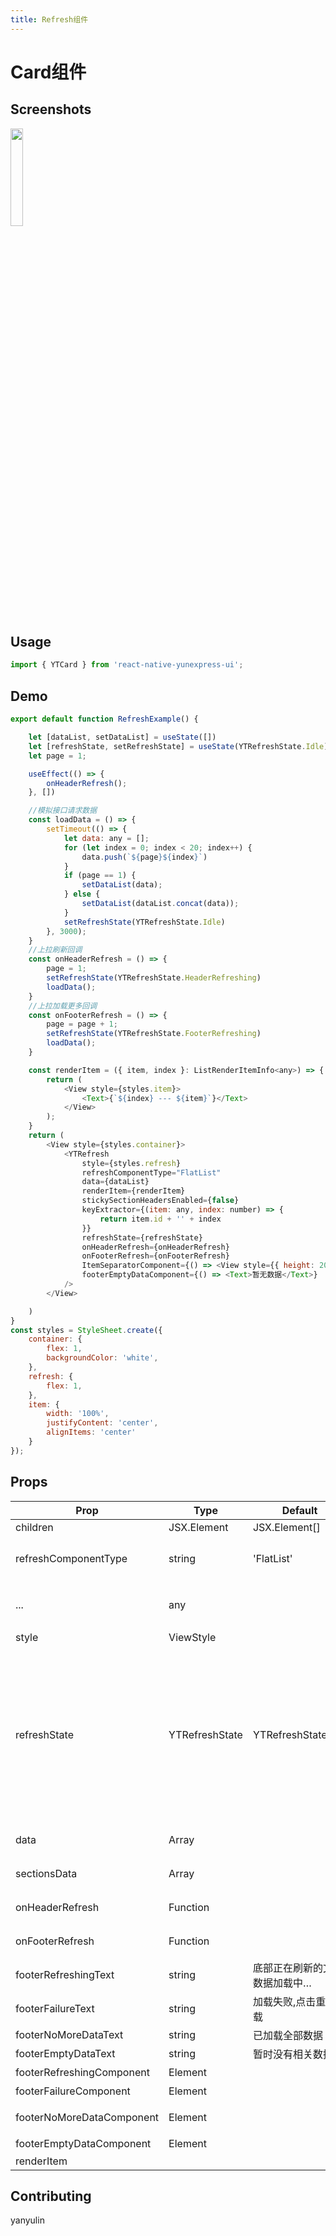 ```yaml
---
title: Refresh组件
---
```


# Card组件

## Screenshots
<img src="/assets/refresh.jpg" width="20%" height="20%"> 

## Usage

```js
import { YTCard } from 'react-native-yunexpress-ui';
```

## Demo

```js
export default function RefreshExample() {

	let [dataList, setDataList] = useState([])
	let [refreshState, setRefreshState] = useState(YTRefreshState.Idle);
	let page = 1;

	useEffect(() => {
		onHeaderRefresh();
	}, [])

	//模拟接口请求数据
	const loadData = () => {
		setTimeout(() => {
			let data: any = [];
			for (let index = 0; index < 20; index++) {
				data.push(`${page}${index}`)
			}
			if (page == 1) {
				setDataList(data);
			} else {
				setDataList(dataList.concat(data));
			}
			setRefreshState(YTRefreshState.Idle)
		}, 3000);
	}
	//上拉刷新回调
	const onHeaderRefresh = () => {
		page = 1;
		setRefreshState(YTRefreshState.HeaderRefreshing)
		loadData();
	}
	//上拉加载更多回调
	const onFooterRefresh = () => {
		page = page + 1;
		setRefreshState(YTRefreshState.FooterRefreshing)
		loadData();
	}

	const renderItem = ({ item, index }: ListRenderItemInfo<any>) => {
		return (
			<View style={styles.item}>
				<Text>{`${index} --- ${item}`}</Text>
			</View>
		);
	}
	return (
		<View style={styles.container}>
			<YTRefresh
				style={styles.refresh}
				refreshComponentType="FlatList"
				data={dataList}
				renderItem={renderItem}
				stickySectionHeadersEnabled={false}
				keyExtractor={(item: any, index: number) => {
					return item.id + '' + index
				}}
				refreshState={refreshState}
				onHeaderRefresh={onHeaderRefresh}
				onFooterRefresh={onFooterRefresh}
				ItemSeparatorComponent={() => <View style={{ height: 20 }} />}
				footerEmptyDataComponent={() => <Text>暂无数据</Text>}
			/>
		</View>

	)
}
const styles = StyleSheet.create({
	container: {
		flex: 1,
		backgroundColor: 'white',
	},
	refresh: {
		flex: 1,
	},
	item: {
		width: '100%',
		justifyContent: 'center',
		alignItems: 'center'
	}
});

```

## Props
| Prop | Type | Default | Note |
|---|---|---|---|
| children | JSX.Element | JSX.Element[] | never[] |  | 卡片里面的内容
| refreshComponentType | string | 'FlatList' | 列表组件类型  FlatList 或 SectionList
| ... | any |  | 继承了  FlatList 或 SectionList 的全部props
| style | ViewStyle |  | 样式
| refreshState | YTRefreshState | YTRefreshState.Idle | YTRefreshState5个状态  Idle: 默认状态, HeaderRefreshing: 顶部刷新, FooterRefreshing: 顶部加载刷新, NoMoreData: 没有更多数据, Failure: 刷新失败, EmptyData: 没有更多数据,
| data | Array |  | 类型为FlatList的数据源
| sectionsData | Array |  | 类型为SectionList的数据源
| onHeaderRefresh | Function |  | 下拉刷新的回调方法
| onFooterRefresh | Function |  | 上拉加载的回调方法
| footerRefreshingText | string  | 底部正在刷新的文案 数据加载中…  | 上拉加载底部文案
| footerFailureText | string | 加载失败,点击重新加载 | 加载失败文案
| footerNoMoreDataText | string  | 已加载全部数据 |  没有更多数据文案
| footerEmptyDataText | string | 暂时没有相关数据 | 暂无更多数据文案
| footerRefreshingComponent | Element |  |  上拉加载底部组件
| footerFailureComponent | Element |  |  加载失败的组件
| footerNoMoreDataComponent | Element |  | 没有跟多数据的组件
| footerEmptyDataComponent | Element  |  | 没有数据的组件
| renderItem |  |  | 
 
## Contributing

yanyulin
